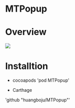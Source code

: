 # MTPopup

# Overview

![](https://github.com/huangboju/SwiftySTPopup/blob/master/2017-03-21%2020_24_31.gif)

# Installtion

* cocoapods
'pod MTPopup'

* Carthage

'github "huangboju/MTPopup"'
